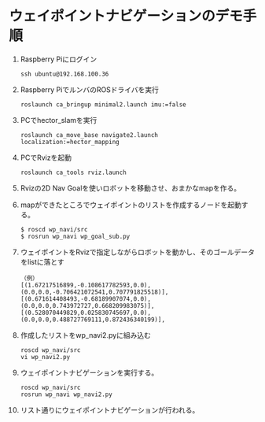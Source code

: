 # ウェイポイントナビゲーションのデモ手順

1. Raspberry Piにログイン
    ```
    ssh ubuntu@192.168.100.36
    ```

1. Raspberry PiでルンバのROSドライバを実行
    ```
    roslaunch ca_bringup minimal2.launch imu:=false
    ```

1. PCでhector_slamを実行
    ```
    roslaunch ca_move_base navigate2.launch localization:=hector_mapping
    ```

1. PCでRvizを起動
    ```
    roslaunch ca_tools rviz.launch
    ```

1. Rvizの2D Nav Goalを使いロボットを移動させ、おまかなmapを作る。

1. mapができたところでウェイポイントのリストを作成するノードを起動する。
    ```
    $ roscd wp_navi/src
    $ rosrun wp_navi wp_goal_sub.py 
    ```

1. ウェイポイントをRvizで指定しながらロボットを動かし、そのゴールデータをlistに落とす
    ```
    （例）
    [(1.67217516899,-0.108617782593,0.0),(0.0,0.0,-0.706421072541,0.707791825518)],
    [(0.671614408493,-0.68189907074,0.0),(0.0,0.0,0.743972727,0.668209983075)],
    [(0.528070449829,0.025830745697,0.0),(0.0,0.0,0.488727769111,0.872436340199)],
    ```

1. 作成したリストをwp_navi2.pyに組み込む
    ```
    roscd wp_navi/src
    vi wp_navi2.py
    ```

1. ウェイポイントナビゲーションを実行する。
    ```
    roscd wp_navi/src
    rosrun wp_navi wp_navi2.py
    ```

1. リスト通りにウェイポイントナビゲーションが行われる。


